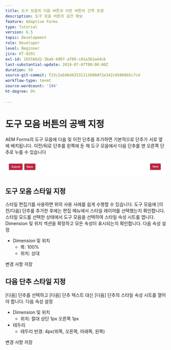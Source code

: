 ```yaml
---
title: 도구 모음의 다음 버튼과 이전 버튼의 간격 조정
description: 도구 모음 버튼의 공간 확보
feature: Adaptive Forms
type: Tutorial
version: 6.5
topic: Development
role: Developer
level: Beginner
jira: KT-9291
exl-id: 1b55b6d2-3bab-4907-af89-c81a3b1a44cb
last-substantial-update: 2019-07-07T00:00:00Z
duration: 50
source-git-commit: f23c2ab86d42531113690df2e342c65060b5c7cd
workflow-type: tm+mt
source-wordcount: '194'
ht-degree: 0%

---
```


# 도구 모음 버튼의 공백 지정

AEM Forms의 도구 모음에 다음 및 이전 단추를 추가하면 기본적으로 단추가 서로 옆에 배치됩니다. 이전/뒤로 단추를 왼쪽에 둔 채 도구 모음에서 다음 단추를 맨 오른쪽 단추로 누를 수 있습니다

![도구 모음 간격](assets/toolbar-spacing.png)


## 도구 모음 스타일 지정

스타일 편집기를 사용하면 위의 사용 사례를 쉽게 수행할 수 있습니다. 도구 모음에 [이전/다음] 단추를 추가한 후에는 편집 메뉴에서 스타일 레이어를 선택했는지 확인합니다. 스타일 모드를 선택한 상태에서 도구 모음을 선택하여 스타일 속성 시트를 엽니다. Dimension 및 위치 섹션을 확장하고 모든 속성이 표시되는지 확인합니다. 다음 속성 설정
* Dimension 및 위치
   * 폭: 100%
   * 위치: 상대

변경 사항 저장

## 다음 단추 스타일 지정

[다음] 단추를 선택하고 [다음] 단추 텍스트 대신 [다음] 단추의 스타일 속성 시트를 열어야 합니다. 다음 속성 설정
* Dimension 및 위치
   * 위치: 절대 상단 1px 오른쪽 1px
* 테두리
   * 테두리 반경: 4px(위쪽, 오른쪽, 아래쪽, 왼쪽)

변경 사항 저장
